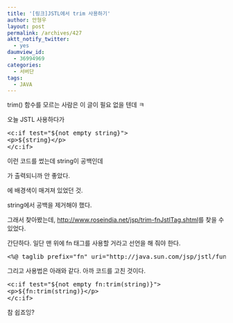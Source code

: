 ```yaml
---
title: '[링크]JSTL에서 trim 사용하기'
author: 안형우
layout: post
permalink: /archives/427
aktt_notify_twitter:
  - yes
daumview_id:
  - 36994969
categories:
  - 서버단
tags:
  - JAVA
---
```

trim() 함수를 모르는 사람은 이 글이 필요 없을 텐데 ㅋ

오늘 JSTL 사용하다가

<pre class="brush:html">&lt;c:if test="${not empty string}"&gt;
&lt;p&gt;${string}&lt;/p&gt;
&lt;/c:if&gt;
</pre>

이런 코드를 썼는데 string이 공백인데 <p> </p>가 출력되니까 안 좋았다. <p>에 배경색이 매겨져 있었던 것.

string에서 공백을 제거해야 했다.

그래서 찾아봤는데, <a target="_blank" href="http://www.roseindia.net/jsp/trim-fnJstlTag.shtml">http://www.roseindia.net/jsp/trim-fnJstlTag.shtml</a>를 찾을 수 있었다.

간단하다. 일단 맨 위에 fn 태그를 사용할 거라고 선언을 해 줘야 한다.

<pre class="brush:java">&lt;%@ taglib prefix="fn" uri="http://java.sun.com/jsp/jstl/functions" %&gt;
</pre>

그리고 사용법은 아래와 같다. 아까 코드를 고친 것이다.

<pre class="brush:html">&lt;c:if test="${not empty fn:trim(string)}"&gt;
&lt;p&gt;${fn:trim(string)}&lt;/p&gt;
&lt;/c:if&gt;
</pre>

참 쉽죠잉?